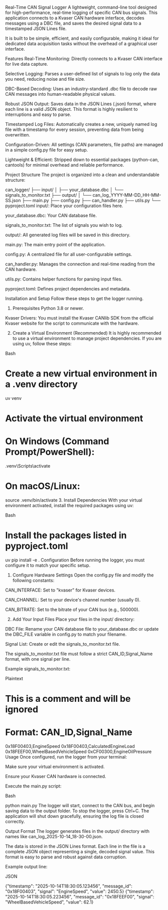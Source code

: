 Real-Time CAN Signal Logger
A lightweight, command-line tool designed for high-performance, real-time logging of specific CAN bus signals. This application connects to a Kvaser CAN hardware interface, decodes messages using a DBC file, and saves the desired signal data to a timestamped JSON Lines file.

It is built to be simple, efficient, and easily configurable, making it ideal for dedicated data acquisition tasks without the overhead of a graphical user interface.

Features
Real-Time Monitoring: Directly connects to a Kvaser CAN interface for live data capture.

Selective Logging: Parses a user-defined list of signals to log only the data you need, reducing noise and file size.

DBC-Based Decoding: Uses an industry-standard .dbc file to decode raw CAN messages into human-readable physical values.

Robust JSON Output: Saves data in the JSON Lines (.json) format, where each line is a valid JSON object. This format is highly resilient to interruptions and easy to parse.

Timestamped Log Files: Automatically creates a new, uniquely named log file with a timestamp for every session, preventing data from being overwritten.

Configuration-Driven: All settings (CAN parameters, file paths) are managed in a simple config.py file for easy setup.

Lightweight & Efficient: Stripped down to essential packages (python-can, cantools) for minimal overhead and reliable performance.

Project Structure
The project is organized into a clean and understandable structure:

can_logger/
├── input/
│   ├── your_database.dbc
│   └── signals_to_monitor.txt
├── output/
│   └── can_log_YYYY-MM-DD_HH-MM-SS.json
├── main.py
├── config.py
├── can_handler.py
├── utils.py
└── pyproject.toml
input/: Place your configuration files here.

your_database.dbc: Your CAN database file.

signals_to_monitor.txt: The list of signals you wish to log.

output/: All generated log files will be saved in this directory.

main.py: The main entry point of the application.

config.py: A centralized file for all user-configurable settings.

can_handler.py: Manages the connection and real-time reading from the CAN hardware.

utils.py: Contains helper functions for parsing input files.

pyproject.toml: Defines project dependencies and metadata.

Installation and Setup
Follow these steps to get the logger running.

1. Prerequisites
Python 3.8 or newer.

Kvaser Drivers: You must install the Kvaser CANlib SDK from the official Kvaser website for the script to communicate with the hardware.

2. Create a Virtual Environment (Recommended)
It is highly recommended to use a virtual environment to manage project dependencies. If you are using uv, follow these steps:

Bash

# Create a new virtual environment in a .venv directory
uv venv

# Activate the virtual environment
# On Windows (Command Prompt/PowerShell):
.venv\Scripts\activate
# On macOS/Linux:
source .venv/bin/activate
3. Install Dependencies
With your virtual environment activated, install the required packages using uv:

Bash

# Install the packages listed in pyproject.toml
uv pip install -e .
Configuration
Before running the logger, you must configure it to match your specific setup.

1. Configure Hardware Settings
Open the config.py file and modify the following constants:

CAN_INTERFACE: Set to "kvaser" for Kvaser devices.

CAN_CHANNEL: Set to your device's channel number (usually 0).

CAN_BITRATE: Set to the bitrate of your CAN bus (e.g., 500000).

2. Add Your Input Files
Place your files in the input/ directory:

DBC File: Rename your CAN database file to your_database.dbc or update the DBC_FILE variable in config.py to match your filename.

Signal List: Create or edit the signals_to_monitor.txt file.

The signals_to_monitor.txt file must follow a strict CAN_ID,Signal_Name format, with one signal per line.

Example signals_to_monitor.txt:

Plaintext

# This is a comment and will be ignored
# Format: CAN_ID,Signal_Name

0x18F00403,EngineSpeed
0x18F00403,CalculatedEngineLoad
0x18FEEF00,WheelBasedVehicleSpeed
0xCF00300,EngineOilPressure
Usage
Once configured, run the logger from your terminal:

Make sure your virtual environment is activated.

Ensure your Kvaser CAN hardware is connected.

Execute the main.py script:

Bash

python main.py
The logger will start, connect to the CAN bus, and begin saving data to the output folder. To stop the logger, press Ctrl+C. The application will shut down gracefully, ensuring the log file is closed correctly.

Output Format
The logger generates files in the output/ directory with names like can_log_2025-10-14_18-30-00.json.

The data is stored in the JSON Lines format. Each line in the file is a complete JSON object representing a single, decoded signal value. This format is easy to parse and robust against data corruption.

Example output line:

JSON

{"timestamp": "2025-10-14T18:30:05.123456", "message_id": "0x18F00403", "signal": "EngineSpeed", "value": 2450.5}
{"timestamp": "2025-10-14T18:30:05.223456", "message_id": "0x18FEEF00", "signal": "WheelBasedVehicleSpeed", "value": 62.1}